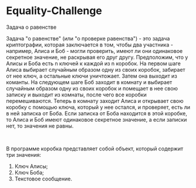# Equality-Challenge
<p>Задача о равенстве</p>
<p>Задача "о равенстве" (или "о проверке равенства") - это задача криптографии, которая заключается в том, чтобы два участника - например, Алиса и Боб - могли проверить, имеют ли они одинаковое секретное значение, не раскрывая его друг другу.
Предположим, что у Алисы и Боба есть n ключей к каждой из n коробок. На первом шаге Алиса выбирает случайным образом одну из своих коробок, забирает от нее ключ, а остальные ключи уничтожает. Затем она выходит из команты. На следующем шаге Боб заходит в комнату и выбирает случайным образом одну из своих коробок и помещает в нее свою записку и выходит из комнаты, после чего все коробки перемешиваются.
Теперь в комнату заходит Алиса и открывает свою коробку с помощью ключа, который у нее остался, и проверяет, есть ли в ней записка от Боба. Если записка от Боба находится в этой коробке, то Алиса и Боб имеют одинаковое секретное значение, а если записки нет, то значения не равны.</p>
<br>
<p>В программе коробка представляет собой объект, который содержит три значения:</p>
<ol>
  <li>Ключ Алисы;</li>
  <li>Ключ Боба;</li>
  <li>Текстовое сообщение.</li>
</ol>
